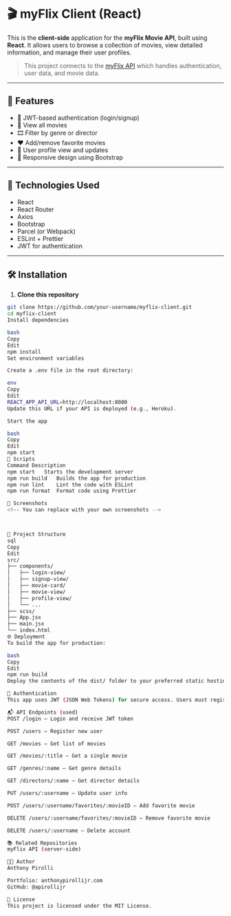 # 🎬 myFlix Client (React)

This is the **client-side** application for the **myFlix Movie API**, built using **React**. It allows users to browse a collection of movies, view detailed information, and manage their user profiles.

> This project connects to the [myFlix API](https://github.com/your-username/myFlix-api) which handles authentication, user data, and movie data.

---

## 🚀 Features

- 🔐 JWT-based authentication (login/signup)
- 🎥 View all movies
- 🎞️ Filter by genre or director
- ❤️ Add/remove favorite movies
- 🧑 User profile view and updates
- 📱 Responsive design using Bootstrap

---

## 🧰 Technologies Used

- React
- React Router
- Axios
- Bootstrap
- Parcel (or Webpack)
- ESLint + Prettier
- JWT for authentication

---

## 🛠️ Installation

1. **Clone this repository**

```bash
git clone https://github.com/your-username/myflix-client.git
cd myflix-client
Install dependencies

bash
Copy
Edit
npm install
Set environment variables

Create a .env file in the root directory:

env
Copy
Edit
REACT_APP_API_URL=http://localhost:8080
Update this URL if your API is deployed (e.g., Heroku).

Start the app

bash
Copy
Edit
npm start
🧪 Scripts
Command	Description
npm start	Starts the development server
npm run build	Builds the app for production
npm run lint	Lint the code with ESLint
npm run format	Format code using Prettier

📸 Screenshots
<!-- You can replace with your own screenshots -->



📁 Project Structure
sql
Copy
Edit
src/
├── components/
│   ├── login-view/
│   ├── signup-view/
│   ├── movie-card/
│   ├── movie-view/
│   ├── profile-view/
│   └── ...
├── scss/
├── App.jsx
├── main.jsx
└── index.html
🌐 Deployment
To build the app for production:

bash
Copy
Edit
npm run build
Deploy the contents of the dist/ folder to your preferred static hosting platform (e.g., Netlify, Vercel, GitHub Pages).

🔐 Authentication
This app uses JWT (JSON Web Tokens) for secure access. Users must register and log in to get a token which is stored in localStorage and used for all protected requests to the API.

📬 API Endpoints (used)
POST /login – Login and receive JWT token

POST /users – Register new user

GET /movies – Get list of movies

GET /movies/:title – Get a single movie

GET /genres/:name – Get genre details

GET /directors/:name – Get director details

PUT /users/:username – Update user info

POST /users/:username/favorites/:movieID – Add favorite movie

DELETE /users/:username/favorites/:movieID – Remove favorite movie

DELETE /users/:username – Delete account

📚 Related Repositories
myFlix API (server-side)

👨‍💻 Author
Anthony Pirolli

Portfolio: anthonypirollijr.com
GitHub: @apirollijr

📝 License
This project is licensed under the MIT License.
